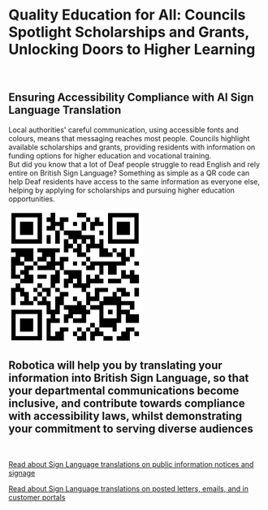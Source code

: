 
# Quality Education for All: Councils Spotlight Scholarships and Grants, Unlocking Doors to Higher Learning

![]()

## Ensuring Accessibility Compliance with AI Sign Language Translation

Local authorities' careful communication, using accessible fonts and colours, means that messaging reaches most people.  Councils highlight available scholarships and grants, providing residents with information on funding options for higher education and vocational training.  
But did you know that a lot of Deaf people struggle to read English and rely entire on British Sign Language?
Something as simple as a QR code can help Deaf residents have access to the same information as everyone else, helping by applying for scholarships and pursuing higher education opportunities.

![QR Code](/posts/images/qr-contact.png)

## Robotica will help you by translating your information into British Sign Language, so that your departmental communications become inclusive, and contribute towards compliance with accessibility laws, whilst demonstrating your commitment to serving diverse audiences

<br/>

[Read about Sign Language translations on public information notices and signage](/solutions/gazette)

[Read about Sign Language translations on posted letters, emails, and in customer portals](/solutions/correspondent)
